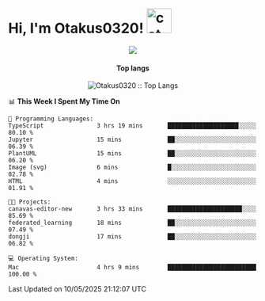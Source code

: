 <h1> Hi, I'm Otakus0320! <img src="https://media.giphy.com/media/mGcNjsfWAjY5AEZNw6/giphy.gif" width="50" alt="cat"></h1>

<p align="center"><a href="https://wakatime.com/@044d69d0-1253-4f60-96b6-5d19a0f9dde5"><img src="https://wakatime.com/badge/user/044d69d0-1253-4f60-96b6-5d19a0f9dde5.svg" /></a></p>

<h4 align="center">Top langs</h4>

<p align="center"><img src="https://github-readme-stats.vercel.app/api/top-langs/?username=Otakus0320&langs_count=10&theme=tokyonight&layout=compact&timestamp={{random_number}}" alt="Otakus0320 :: Top Langs" /></p>

<!--START_SECTION:waka-->
📊 **This Week I Spent My Time On** 

```text
💬 Programming Languages: 
TypeScript               3 hrs 19 mins       ████████████████████░░░░░   80.10 % 
Jupyter                  15 mins             ██░░░░░░░░░░░░░░░░░░░░░░░   06.39 % 
PlantUML                 15 mins             ██░░░░░░░░░░░░░░░░░░░░░░░   06.20 % 
Image (svg)              6 mins              █░░░░░░░░░░░░░░░░░░░░░░░░   02.78 % 
HTML                     4 mins              ░░░░░░░░░░░░░░░░░░░░░░░░░   01.91 % 

🐱‍💻 Projects: 
canavas-editor-new       3 hrs 33 mins       █████████████████████░░░░   85.69 % 
federated_learning       18 mins             ██░░░░░░░░░░░░░░░░░░░░░░░   07.49 % 
dongji                   17 mins             ██░░░░░░░░░░░░░░░░░░░░░░░   06.82 % 

💻 Operating System: 
Mac                      4 hrs 9 mins        █████████████████████████   100.00 % 
```


 Last Updated on 10/05/2025 21:12:07 UTC
<!--END_SECTION:waka-->
